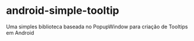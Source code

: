 # android-simple-tooltip
Uma simples biblioteca baseada no PopupWindow para criação de Tooltips em Android
